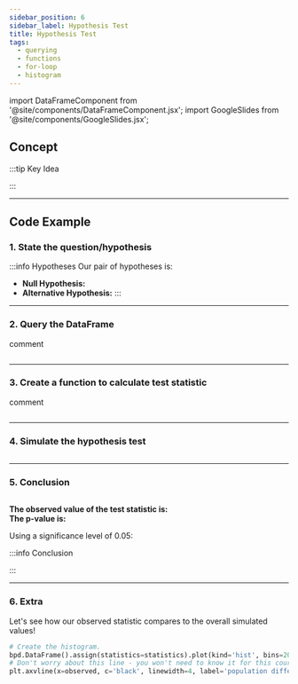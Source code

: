 ```yaml
---
sidebar_position: 6
sidebar_label: Hypothesis Test
title: Hypothesis Test
tags: 
  - querying 
  - functions
  - for-loop 
  - histogram
---
```


import DataFrameComponent from '@site/components/DataFrameComponent.jsx';
import GoogleSlides from '@site/components/GoogleSlides.jsx';

## Concept

:::tip Key Idea

:::

---
## Code Example

### 1. State the question/hypothesis

:::info Hypotheses
Our pair of hypotheses is:
* **Null Hypothesis:** 
* **Alternative Hypothesis:** 
:::

---

### 2. Query the DataFrame

comment

```python

```

---

### 3. Create a function to calculate test statistic

comment

```python

```

---

### 4. Simulate the hypothesis test

```python

```

---

### 5. Conclusion

```python

```
**The observed value of the test statistic is:** <br />
**The p-value is:**

Using a significance level of 0.05:

:::info Conclusion

:::

---

### 6. Extra

Let's see how our observed statistic compares to the overall simulated values!

```python
# Create the histogram.
bpd.DataFrame().assign(statistics=statistics).plot(kind='hist', bins=20, density=True, ec='w')
# Don't worry about this line - you won't need to know it for this course!
plt.axvline(x=observed, c='black', linewidth=4, label='population difference in means')
```